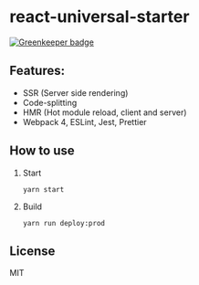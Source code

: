 # react-universal-starter

[![Greenkeeper badge](https://badges.greenkeeper.io/asepsetyawan/react-universal-starter.svg)](https://greenkeeper.io/)

## Features:

- SSR (Server side rendering)
- Code-splitting
- HMR (Hot module reload, client and server)
- Webpack 4, ESLint, Jest, Prettier

## How to use

1.  Start

    ```
    yarn start
    ```

2.  Build
    ```
    yarn run deploy:prod
    ```

## License

MIT
